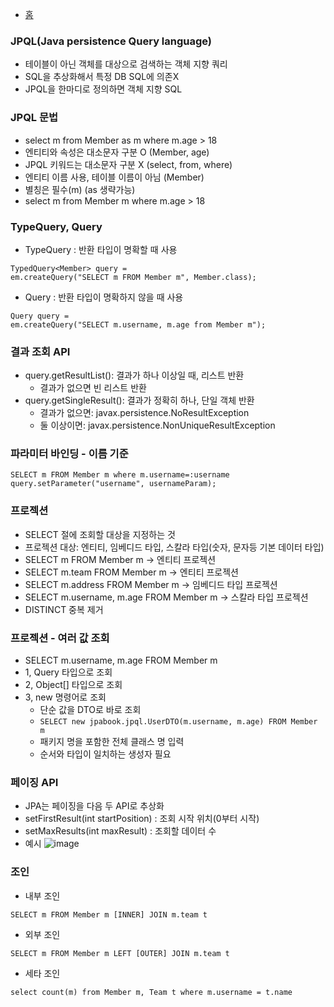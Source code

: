- <a href="https://github.com/kkyu8925/jpa-with-spring-boot">홈</a>

### JPQL(Java persistence Query language)

- 테이블이 아닌 객체를 대상으로 검색하는 객체 지향 쿼리
- SQL을 추상화해서 특정 DB SQL에 의존X
- JPQL을 한마디로 정의하면 객체 지향 SQL

### JPQL 문법

- select m from Member as m where m.age > 18
- 엔티티와 속성은 대소문자 구분 O (Member, age)
- JPQL 키워드는 대소문자 구분 X (select, from, where)
- 엔티티 이름 사용, 테이블 이름이 아님 (Member)
- 별칭은 필수(m) (as 생략가능)
- select m from Member m where m.age > 18

### TypeQuery, Query

- TypeQuery : 반환 타입이 명확할 때 사용

```text
TypedQuery<Member> query =
em.createQuery("SELECT m FROM Member m", Member.class);
```

- Query : 반환 타입이 명확하지 않을 때 사용

```text
Query query =
em.createQuery("SELECT m.username, m.age from Member m"); 
```

### 결과 조회 API

- query.getResultList(): 결과가 하나 이상일 때, 리스트 반환
    - 결과가 없으면 빈 리스트 반환
- query.getSingleResult(): 결과가 정확히 하나, 단일 객체 반환
    - 결과가 없으면: javax.persistence.NoResultException
    - 둘 이상이면: javax.persistence.NonUniqueResultException

### 파라미터 바인딩 - 이름 기준

```text
SELECT m FROM Member m where m.username=:username
query.setParameter("username", usernameParam);
```

### 프로젝션

- SELECT 절에 조회할 대상을 지정하는 것
- 프로젝션 대상: 엔티티, 임베디드 타입, 스칼라 타입(숫자, 문자등 기본 데이터 타입)
- SELECT m FROM Member m -> 엔티티 프로젝션
- SELECT m.team FROM Member m -> 엔티티 프로젝션
- SELECT m.address FROM Member m -> 임베디드 타입 프로젝션
- SELECT m.username, m.age FROM Member m -> 스칼라 타입 프로젝션
- DISTINCT 중복 제거

### 프로젝션 - 여러 값 조회

- SELECT m.username, m.age FROM Member m
- 1, Query 타입으로 조회
- 2, Object[] 타입으로 조회
- 3, new 명령어로 조회
    - 단순 값을 DTO로 바로 조회
    - `SELECT new jpabook.jpql.UserDTO(m.username, m.age) FROM Member m`
    - 패키지 명을 포함한 전체 클래스 명 입력
    - 순서와 타입이 일치하는 생성자 필요

### 페이징 API

- JPA는 페이징을 다음 두 API로 추상화
- setFirstResult(int startPosition) : 조회 시작 위치(0부터 시작)
- setMaxResults(int maxResult) : 조회할 데이터 수
- 예시
  ![image](https://user-images.githubusercontent.com/64997245/149725545-3761332f-3854-4ffe-b236-a56c2a393dd8.png)

### 조인

- 내부 조인

```text
SELECT m FROM Member m [INNER] JOIN m.team t
```

- 외부 조인

```text
SELECT m FROM Member m LEFT [OUTER] JOIN m.team t
```

- 세타 조인

```text
select count(m) from Member m, Team t where m.username = t.name
```